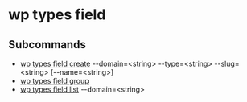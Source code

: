 # wp types field

## Subcommands

- [wp types field create](field/create.md) --domain=&lt;string&gt; --type=&lt;string&gt; --slug=&lt;string&gt; [\--name=&lt;string&gt;]
- [wp types field group](field/group.md) <command>
- [wp types field list](field/list.md) --domain=&lt;string&gt;
